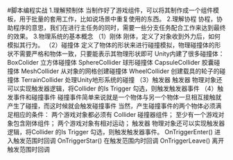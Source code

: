 #脚本编程实战
1.理解预制体
  当制作好了游戏组件，可以将其制作成一个组件模板，用于批量的套用工作，比如说场景中重复使用的东西。
2.理解协程
  协程，协助程序的意思，我们在进行主任务的同时，需要一些分支任务配合工作来达到最终的效果。
3.物理系统的基本概念
 （1）刚体
        刚体，定义了对象收到外力后，如何模拟其行为。
 （2）碰撞体
        定义了物体的形状来进行碰撞模拟，物理碰撞体的形状不需要严格和物体一致，只要能表示其物理形状即可
        Unity内建了很多碰撞体：BoxColider 立方体碰撞体
                             SphereCollider 球形碰撞体
                             CapsuleCollider 胶囊碰撞体
                             MeshCollider 从对象的网格创建碰撞体
                             WheelCollider 创建载具的轮子的碰撞体
                             TerrainCollider 处理Unity地形系统的碰撞
 （3）触发器
        触发器 物理对象还可以实现触发器逻辑，将Collider 的Is Trigger 勾选，则触发触发器事件
 （4）触发事件和碰撞事件
        碰撞事件简单来说就是一个物体与另一个物体一旦相互接触就产生了碰撞，而这时候就会触发碰撞事件
        当然，产生碰撞事件的两个物体必须满足相应的条件：
            两个游戏对象都必须有 Collider 碰撞器组件；
            至少有一个游戏对象包含刚体组件；
            两个游戏对象有相对运动；
        触发器 物理对象还可以实现触发器逻辑，将Collider 的Is Trigger 勾选，则触发触发器事件。
            OnTriggerEnter() 进入触发范围时回调
            OnTriggerStar() 在触发范围内时回调
            OnTriggerLeave() 离开触发范围时回调